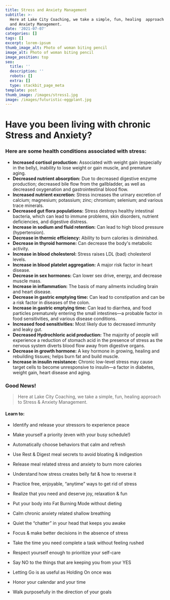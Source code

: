 ```yaml
---
title: Stress and Anxiety Management
subtitle: >-
  Here at Lake City Coaching, we take a simple, fun, healing  approach to Stress
  and Anxiety Management.
date: '2021-07-07'
categories: []
tags: []
excerpt: lorem-ipsum
thumb_image_alt: Photo of woman biting pencil
image_alt: Photo of woman biting pencil
image_position: top
seo:
  title: ''
  description: ''
  robots: []
  extra: []
  type: stackbit_page_meta
template: post
thumb_image: /images/stress1.jpg
image: /images/futuristic-eggplant.jpg
---
```

# Have you been living with chronic Stress and Anxiety?

### Here are some health conditions associated with stress:

*   **Increased cortisol production:** Associated with weight gain (especially in the belly), inability
    to lose weight or gain muscle, and premature aging.
*   **Decreased nutrient absorption:** Due to decreased digestive enzyme production; decreased bile
    flow from the gallbladder, as well as decreased oxygenation and gastrointestinal blood flow.
*   **Increased nutrient excretion:** Stress increases the urinary excretion of calcium; magnesium;
    potassium; zinc; chromium; selenium; and various trace minerals.
*   **Decreased gut flora populations:** Stress destroys healthy intestinal bacteria, which can lead to
    immune problems, skin disorders, nutrient deficiencies, and digestive distress.
*   **Increase in sodium and fluid retention:** Can lead to high blood pressure (hypertension).
*   **Decrease in thermic efficiency:** Ability to burn calories is diminished.
*   **Decrease in thyroid hormone:** Can decrease the body's metabolic activity.
*   **Increase in blood cholesterol:** Stress raises LDL (bad) cholesterol levels.
*   **Increase in blood platelet aggregation:** A major risk factor in heart disease.
*   **Decrease in sex hormones:** Can lower sex drive, energy, and decrease muscle mass.
*   **Increase in inflammation:** The basis of many ailments including brain and heart disease.
*   **Decrease in gastric emptying time:** Can lead to constipation and can be a risk factor in
    diseases of the colon.
*   **Increase in gastric emptying time:** Can lead to diarrhea, and food particles prematurely entering
    the small intestines—a probable factor in food sensitivities, and various disease conditions.
*   **Increased food sensitivities:** Most likely due to decreased immunity and leaky gut.
*   **Decreased Hydrochloric acid production:** The majority of people will experience a
    reduction of stomach acid in the presence of stress as the nervous system diverts blood flow away
    from digestive organs.
*   **Decrease in growth hormone:** A key hormone in growing, healing and rebuilding tissues; helps burn
    fat and build muscle.
*   **Increase in insulin resistance:** Chronic low-level stress may cause target cells to become
    unresponsive to insulin—a factor in diabetes, weight gain, heart disease and aging.

### Good News!

> Here at Lake City Coaching, we take a simple, fun, healing approach to Stress & Anxiety Management.

#### Learn to:

*   Identify and release your stressors to experience peace

*   Make yourself a priority (even with your busy schedule!)

*   Automatically choose behaviors that calm and refresh

*   Use Rest & Digest meal secrets to avoid bloating & indigestion

*   Release meal related stress and anxiety to burn more calories

*   Understand how stress creates belly fat & how to reverse it

*   Practice free, enjoyable, “anytime” ways to get rid of stress

*   Realize that you need and deserve joy, relaxation & fun

*   Put your body into Fat Burning Mode without dieting

*   Calm chronic anxiety related shallow breathing

*   Quiet the “chatter” in your head that keeps you awake

*   Focus & make better decisions in the absence of stress

*   Take the time you need complete a task without feeling rushed

*   Respect yourself enough to prioritize your self-care

*   Say NO to the things that are keeping you from your YES

*   Letting Go is as useful as Holding On once was

*   Honor your calendar and your time

*   Walk purposefully in the direction of your goals
